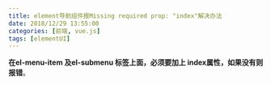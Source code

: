 ```yaml
---
title: element导航组件报Missing required prop: "index"解决办法
date: 2018/12/29 13:55:00
categories: [前端, vue.js]
tags: [elementUI]
---
```


**在el-menu-item 及el-submenu 标签上面，必须要加上 index属性，如果没有则报错**。